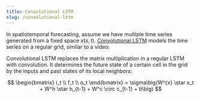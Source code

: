 ```yaml
---
title: Convolutional LSTM
slug: /convolutional-lstm
---
```


In spatiotemporal forecasting, assume we have multiple time series generated from a fixed space $x(s,t)$. [Convolutional LSTM](https://papers.nips.cc/paper/2015/file/07563a3fe3bbe7e3ba84431ad9d055af-Paper.pdf) models the time series on a regular grid, similar to a video.

Convolutional LSTM replaces the matrix multiplication in a regular LSTM with convolution. It determines the future state of a certain cell in the grid by the inputs and past states of its local neighbors:

$$
\begin{bmatrix} i_t \\ f_t \\ o_t \end{bmatrix} = \sigma\big(W^{x} \star x_t + W^h \star h_{t-1} + W^c \circ c_{t-1} + b\big)
$$
